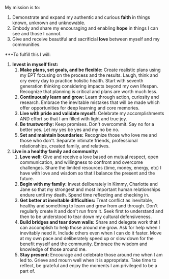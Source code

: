 My mission is to:
1. Demonstrate and expand my authentic and curious **faith** in things known, unknown and unknowable.
2. Embody and share my encouraging and enabling **hope** in things I can see and those I cannot.
3. Give and receive beautiful and sacrificial **love** between myself and my communities.

***To fulfill this I will:

1. **Invest in myself first:**
	1. **Make plans, set goals, and be flexible:** Create realistic plans using my EPT focusing on the process and the results. Laugh, think and cry every day to practice holistic health. Start with seventh generation thinking considering impacts beyond my own lifespan. Recognize that planning is critical and plans are worth much less.
	2. **Continuously learn and grow:** Learn through action, curiosity and research.  Embrace the inevitable mistakes that will be made which offer opportunities for deep learning and core memories.
	3. **Live with pride and validate myself:** Celebrate my accomplishments AND effort so that I am filled with light and true joy.
	4. **Be trustworthy:** Keep promises. Don't overcommit. Say no for a better yes. Let my yes be yes and my no be no.
	5. **Set and maintain boundaries:** Recognize those who love me and those who don't.  Separate intimate friends, professional relationships, created family, and relatives.
2. **Live in a healthy family and community:**
	1. **Love well:** Give and receive a love based on mutual respect, open communication, and willingness to confront and overcome challenges. Share the limited resources (time, money, energy, etc) I have with love and wisdom so that I balance the present and the future. 
	2. **Begin with my family:** Invest deliberately in Kimmy, Charlotte and Jane so that my strongest and most important human relationships endure until my death. Spend time reflecting and checking in.
	3. **Get better at inevitable difficulties:** Treat conflict as inevitable, healthy and something to learn and grow from and through. Don't regularly create it and don't run from it. Seek first to understand and then to be understood to tear down my cultural defensiveness.
	4. **Build bridges and tear down walls:** Share and delegate work that I can accomplish to help those around me grow. Ask for help when I inevitably need it. Include others even when I can do it faster. Move at my own pace and deliberately speed up or slow down for the benefit myself and the community. Embrace the wisdom and knowledge of those around me.
	5. **Stay present:** Encourage and celebrate those around me when I am led to. Grieve and mourn well when it is appropriate. Take time to reflect, be grateful and enjoy the moments I am privileged to be a part of.

